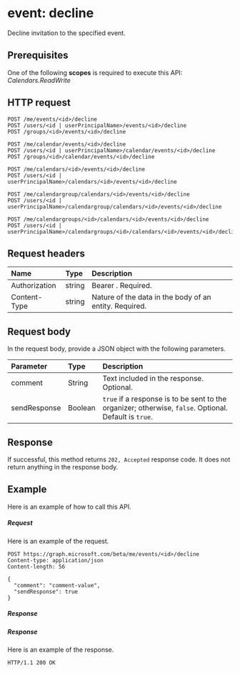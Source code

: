 # event: decline

Decline invitation to the specified event.

## Prerequisites
One of the following **scopes** is required to execute this API:
*Calendars.ReadWrite*
## HTTP request
<!-- { "blockType": "ignored" } -->
```http
POST /me/events/<id>/decline
POST /users/<id | userPrincipalName>/events/<id>/decline
POST /groups/<id>/events/<id>/decline

POST /me/calendar/events/<id>/decline
POST /users/<id | userPrincipalName>/calendar/events/<id>/decline
POST /groups/<id>/calendar/events/<id>/decline

POST /me/calendars/<id>/events/<id>/decline
POST /users/<id | userPrincipalName>/calendars/<id>/events/<id>/decline

POST /me/calendargroup/calendars/<id>/events/<id>/decline
POST /users/<id | userPrincipalName>/calendargroup/calendars/<id>/events/<id>/decline

POST /me/calendargroups/<id>/calendars/<id>/events/<id>/decline
POST /users/<id | userPrincipalName>/calendargroups/<id>/calendars/<id>/events/<id>/decline
```
## Request headers
| Name       | Type | Description|
|:---------------|:--------|:----------|
| Authorization  | string  | Bearer <token>. Required. |
| Content-Type | string  | Nature of the data in the body of an entity. Required. |

## Request body
In the request body, provide a JSON object with the following parameters.

| Parameter	   | Type	|Description|
|:---------------|:--------|:----------|
|comment|String|Text included in the response. Optional.|
|sendResponse|Boolean|`true` if a response is to be sent to the organizer; otherwise, `false`. Optional. Default is `true`.|

## Response
If successful, this method returns `202, Accepted` response code. It does not return anything in the response body.

## Example
Here is an example of how to call this API.
##### Request
Here is an example of the request.
<!-- {
  "blockType": "request",
  "name": "event_decline"
}-->
```http
POST https://graph.microsoft.com/beta/me/events/<id>/decline
Content-type: application/json
Content-length: 56

{
  "comment": "comment-value",
  "sendResponse": true
}
```

##### Response
##### Response
Here is an example of the response.
<!-- {
  "blockType": "response",
  "truncated": true
} -->
```http
HTTP/1.1 200 OK
```

<!-- uuid: 8fcb5dbc-d5aa-4681-8e31-b001d5168d79
2015-10-25 14:57:30 UTC -->
<!-- {
  "type": "#page.annotation",
  "description": "event: decline",
  "keywords": "",
  "section": "documentation",
  "tocPath": ""
}-->
